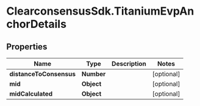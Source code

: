 # ClearconsensusSdk.TitaniumEvpAnchorDetails

## Properties

Name | Type | Description | Notes
------------ | ------------- | ------------- | -------------
**distanceToConsensus** | **Number** |  | [optional] 
**mid** | **Object** |  | [optional] 
**midCalculated** | **Object** |  | [optional] 


